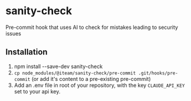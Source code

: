 # sanity-check

Pre-commit hook that uses AI to check for mistakes leading to security issues

## Installation

1. npm install --save-dev sanity-check
2. `cp node_modules/@iteam/sanity-check/pre-commit .git/hooks/pre-commit` (or add it's content to a
   pre-existing pre-commit)
3. Add an .env file in root of your repository, with the key `CLAUDE_API_KEY` set to your api key.
